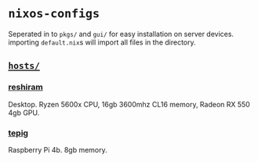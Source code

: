 # `nixos-configs`
Seperated in to `pkgs/` and `gui/` for easy installation on server devices. importing `default.nix`s will import all files in the directory.

## [`hosts/`](./hosts/)

### [reshiram](./hosts/reshiram)
Desktop. Ryzen 5600x CPU, 16gb 3600mhz CL16 memory, Radeon RX 550 4gb GPU.

### [tepig](./hosts/tepig)
Raspberry Pi 4b. 8gb memory.

